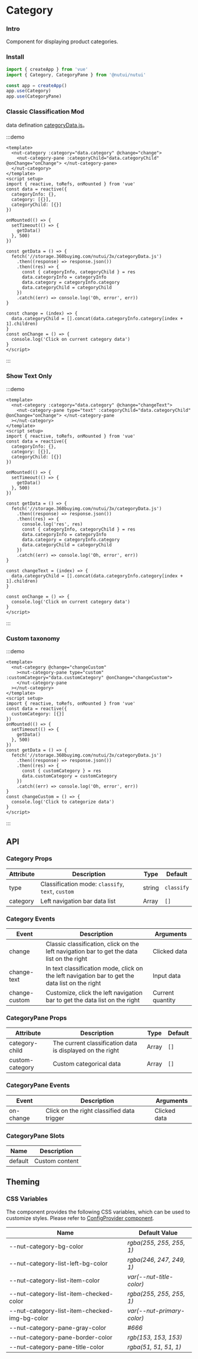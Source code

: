# Category

### Intro

Component for displaying product categories.

### Install

```js
import { createApp } from 'vue'
import { Category, CategoryPane } from '@nutui/nutui'

const app = createApp()
app.use(Category)
app.use(CategoryPane)
```

### Classic Classification Mod

data defination
[categoryData.js](https://storage.360buyimg.com/nutui/3x/categoryData.js)。

:::demo

```vue
<template>
  <nut-category :category="data.category" @change="change">
    <nut-category-pane :categoryChild="data.categoryChild" @onChange="onChange"> </nut-category-pane>
  </nut-category>
</template>
<script setup>
import { reactive, toRefs, onMounted } from 'vue'
const data = reactive({
  categoryInfo: {},
  category: [{}],
  categoryChild: [{}]
})

onMounted(() => {
  setTimeout(() => {
    getData()
  }, 500)
})

const getData = () => {
  fetch('//storage.360buyimg.com/nutui/3x/categoryData.js')
    .then((response) => response.json())
    .then((res) => {
      const { categoryInfo, categoryChild } = res
      data.categoryInfo = categoryInfo
      data.category = categoryInfo.category
      data.categoryChild = categoryChild
    })
    .catch((err) => console.log('Oh, error', err))
}

const change = (index) => {
  data.categoryChild = [].concat(data.categoryInfo.category[index + 1].children)
}
const onChange = () => {
  console.log('Click on current category data')
}
</script>
```

:::

### Show Text Only

:::demo

```vue
<template>
  <nut-category :category="data.category" @change="changeText">
    <nut-category-pane type="text" :categoryChild="data.categoryChild" @onChange="onChange"> </nut-category-pane
  ></nut-category>
</template>
<script setup>
import { reactive, toRefs, onMounted } from 'vue'
const data = reactive({
  categoryInfo: {},
  category: [{}],
  categoryChild: [{}]
})

onMounted(() => {
  setTimeout(() => {
    getData()
  }, 500)
})

const getData = () => {
  fetch('//storage.360buyimg.com/nutui/3x/categoryData.js')
    .then((response) => response.json())
    .then((res) => {
      console.log('res', res)
      const { categoryInfo, categoryChild } = res
      data.categoryInfo = categoryInfo
      data.category = categoryInfo.category
      data.categoryChild = categoryChild
    })
    .catch((err) => console.log('Oh, error', err))
}

const changeText = (index) => {
  data.categoryChild = [].concat(data.categoryInfo.category[index + 1].children)
}

const onChange = () => {
  console.log('Click on current category data')
}
</script>
```

:::

### Custom taxonomy

:::demo

```vue
<template>
  <nut-category @change="changeCustom"
    ><nut-category-pane type="custom" :customCategory="data.customCategory" @onChange="changeCustom">
    </nut-category-pane
  ></nut-category>
</template>
<script setup>
import { reactive, toRefs, onMounted } from 'vue'
const data = reactive({
  customCategory: [{}]
})
onMounted(() => {
  setTimeout(() => {
    getData()
  }, 500)
})
const getData = () => {
  fetch('//storage.360buyimg.com/nutui/3x/categoryData.js')
    .then((response) => response.json())
    .then((res) => {
      const { customCategory } = res
      data.customCategory = customCategory
    })
    .catch((err) => console.log('Oh, error', err))
}
const changeCustom = () => {
  console.log('Click to categorize data')
}
</script>
```

:::

## API

### Category Props

| Attribute | Description | Type | Default |
| --- | --- | --- | --- |
| type | Classification mode: `classify`, `text`, `custom` | string | `classify` |
| category | Left navigation bar data list | Array | `[]` |

### Category Events

| Event | Description | Arguments |
| --- | --- | --- |
| change | Classic classification, click on the left navigation bar to get the data list on the right | Clicked data |
| change-text | In text classification mode, click on the left navigation bar to get the data list on the right | Input data |
| change-custom | Customize, click the left navigation bar to get the data list on the right | Current quantity |

### CategoryPane Props

| Attribute | Description | Type | Default |
| --- | --- | --- | --- |
| category-child | The current classification data is displayed on the right | Array | `[]` |
| custom-category | Custom categorical data | Array | `[]` |

### CategoryPane Events

| Event | Description | Arguments |
| --- | --- | --- |
| on-change | Click on the right classified data trigger | Clicked data |

### CategoryPane Slots

| Name | Description |
| --- | --- |
| default | Custom content |

## Theming

### CSS Variables

The component provides the following CSS variables, which can be used to customize styles. Please refer to [ConfigProvider component](#/en-US/component/configprovider).

| Name | Default Value |
| --- | --- |
| --nut-category-bg-color | _rgba(255, 255, 255, 1)_ |
| --nut-category-list-left-bg-color | _rgba(246, 247, 249, 1)_ |
| --nut-category-list-item-color | _var(--nut-title-color)_ |
| --nut-category-list-item-checked-color | _rgba(255, 255, 255, 1)_ |
| --nut-category-list-item-checked-img-bg-color | _var(--nut-primary-color)_ |
| --nut-category-pane-gray-color | _#666_ |
| --nut-category-pane-border-color | _rgb(153, 153, 153)_ |
| --nut-category-pane-title-color | _rgba(51, 51, 51, 1)_ |
